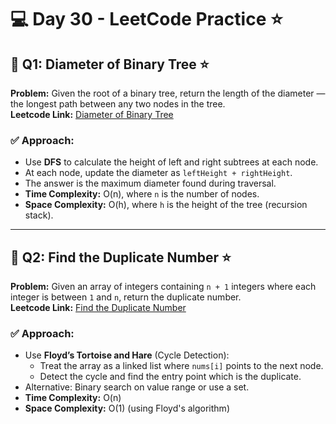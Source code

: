 # 💻 Day 30 - LeetCode Practice ⭐

## 🔹 Q1: Diameter of Binary Tree ⭐  
**Problem:** Given the root of a binary tree, return the length of the diameter — the longest path between any two nodes in the tree.  
**Leetcode Link:** [Diameter of Binary Tree](https://leetcode.com/problems/diameter-of-binary-tree)

### ✅ Approach:
- Use **DFS** to calculate the height of left and right subtrees at each node.
- At each node, update the diameter as `leftHeight + rightHeight`.
- The answer is the maximum diameter found during traversal.
- **Time Complexity:** O(n), where `n` is the number of nodes.  
- **Space Complexity:** O(h), where `h` is the height of the tree (recursion stack).

---

## 🔹 Q2: Find the Duplicate Number ⭐  
**Problem:** Given an array of integers containing `n + 1` integers where each integer is between `1` and `n`, return the duplicate number.  
**Leetcode Link:** [Find the Duplicate Number](https://leetcode.com/problems/find-the-duplicate-number)

### ✅ Approach:
- Use **Floyd’s Tortoise and Hare** (Cycle Detection):
  - Treat the array as a linked list where `nums[i]` points to the next node.
  - Detect the cycle and find the entry point which is the duplicate.
- Alternative: Binary search on value range or use a set.
- **Time Complexity:** O(n)  
- **Space Complexity:** O(1) (using Floyd's algorithm)
